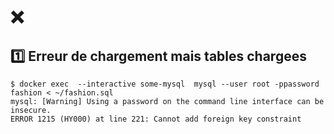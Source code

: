 # :x:

## :one: Erreur de chargement mais tables chargees

```
$ docker exec  --interactive some-mysql  mysql --user root -ppassword fashion < ~/fashion.sql 
mysql: [Warning] Using a password on the command line interface can be insecure.
ERROR 1215 (HY000) at line 221: Cannot add foreign key constraint
```
